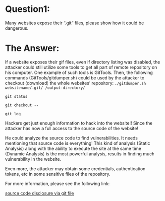 
# Question1: 
Many websites expose their “.git” files, please show how it could be dangerous.
# The Answer:

If a website exposes their gif files, even if directory listing was disabled, the attacker could still utilize some tools to get all part of remote repository on his computer. One example of such tools is GitTools.
Then, the following commands (GitTools/gitdumper.sh) could be used by the attacker to checkout (download) the whole websites’ repository:
`./gitdumper.sh websitename/.git/ /output-directory/`

`git status 		`

`git checkout --  	`

`git log		`

Hackers get just enough information to hack into the website!! Since the attacker has now a full access to the source code of the website! 

He could analyze the source code to find vulnerabilities. It needs mentioning that source code is everything! This kind of analysis (Static Analysis) along with the ability to execute the site at the same time (Dynamic Analysis) is the most powerful analysis, results in finding much vulnerability in the website. 

Even more, the attacker may obtain some credentials, authentication tokens, etc in some sensitive files of the repository.

For more information, please see the following link:

[source code disclosure via git file](https://pentester.land/tutorials/2018/10/25/source-code-disclosure-via-exposed-git-folder.html)



